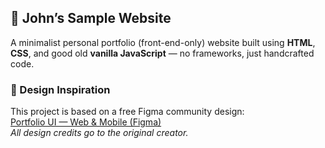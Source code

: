 ## 📄 John’s Sample Website

A minimalist personal portfolio (front-end-only) website built using **HTML**, **CSS**, and good old **vanilla JavaScript** — no frameworks, just handcrafted code.

### 🎨 Design Inspiration  
This project is based on a free Figma community design:  
[Portfolio UI — Web & Mobile (Figma)](https://www.figma.com/design/52P0AYehUQMHvs0cm3H7lf/Portfolio-UI---Web---Mobile--Community-?node-id=0-1&p=f&t=kGLccOLkOWNLqEET-0)  
*All design credits go to the original creator.*
